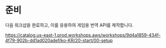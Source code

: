 # 준비
다음 워크샵을 완료하고, 이를 응용하여 게임용 번역 API를 제작합니다.

https://catalog.us-east-1.prod.workshops.aws/workshops/9d4a1859-434f-4f79-902b-dd1ad020adef/ko-KR/20-start/00-setup
